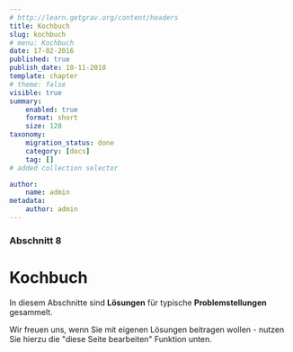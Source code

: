 ```yaml
---
# http://learn.getgrav.org/content/headers
title: Kochbuch
slug: kochbuch
# menu: Kochbuch
date: 17-02-2016
published: true
publish_date: 10-11-2010
template: chapter
# theme: false
visible: true
summary:
    enabled: true
    format: short
    size: 128
taxonomy:
    migration_status: done
    category: [docs]
    tag: []
# added collection selector

author:
    name: admin
metadata:
    author: admin
---
```

### Abschnitt 8

# Kochbuch


In diesem Abschnitte sind **Lösungen** für typische **Problemstellungen** gesammelt.

Wir freuen uns, wenn Sie mit eigenen Lösungen beitragen wollen - nutzen Sie hierzu die "diese Seite bearbeiten" Funktion unten.
